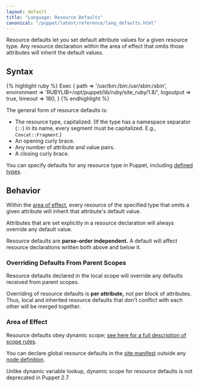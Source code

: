 ```yaml
---
layout: default
title: "Language: Resource Defaults"
canonical: "/puppet/latest/reference/lang_defaults.html"
---
```


<!-- TODO: need better link for site.pp -->
[sitemanifest]: ./lang_summary.html#files
[dynamic_scope]: ./lang_scope.html#scope-lookup-rules
[resource]: ./lang_resources.html
[definedtypes]: ./lang_defined_types.html
[node]: ./lang_node_definitions.html

Resource defaults let you set default attribute values for a given resource type. Any resource declaration within the area of effect that omits those attributes will inherit the default values.

Syntax
-----

{% highlight ruby %}
    Exec { 
      path        => '/usr/bin:/bin:/usr/sbin:/sbin',
      environment => 'RUBYLIB=/opt/puppet/lib/ruby/site_ruby/1.8/',
      logoutput   => true,
      timeout     => 180,
    }
{% endhighlight %}

The general form of resource defaults is:

* The resource type, capitalized. (If the type has a namespace separator (`::`) in its name, every segment must be capitalized. E.g., `Concat::Fragment`.)
* An opening curly brace.
* Any number of attribute and value pairs.
* A closing curly brace. 

You can specify defaults for any resource type in Puppet, including [defined types][definedtypes].

Behavior
-----

Within the [area of effect](#area-of-effect), every resource of the specified type that omits a given attribute will inherit that attribute's default value.    

Attributes that are set explicitly in a resource declaration will always override any default value. 

Resource defaults are **parse-order independent.** A default will affect resource declarations written both above and below it.

### Overriding Defaults From Parent Scopes

Resource defaults declared in the local scope will override any defaults received from parent scopes. 

Overriding of resource defaults is **per attribute,** not per block of attributes. Thus, local and inherited resource defaults that don't conflict with each other will be merged together. 

### Area of Effect

Resource defaults obey dynamic scope; [see here for a full description of scope rules][dynamic_scope]. 

You can declare global resource defaults in the [site manifest][sitemanifest] outside any [node definition][node].

Unlike dynamic variable lookup, dynamic scope for resource defaults is not deprecated in Puppet 2.7.

